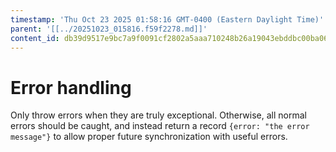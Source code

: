 ```yaml
---
timestamp: 'Thu Oct 23 2025 01:58:16 GMT-0400 (Eastern Daylight Time)'
parent: '[[../20251023_015816.f59f2278.md]]'
content_id: db39d9517e9bc7a9f0091cf2802a5aaa710248b26a19043ebddbc00ba067bc70
---
```


# Error handling

Only throw errors when they are truly exceptional. Otherwise, all normal errors should be caught, and instead return a record `{error: "the error message"}` to allow proper future synchronization with useful errors.
